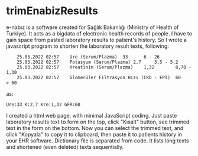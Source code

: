 # trimEnabizResults
e-nabız is a software created for Sağlık Bakanlığı (Ministry of Health of Turkiye). It acts as a bigdata of electronic health records of people. I have to gain space from  pasted laboratory results to patient's history. So I wrote a javascript program to shorten the laboratory result texts, following:
```
	25.03.2022 02:57	Üre (Serum/Plazma)	33		6 - 26	
	25.03.2022 02:57	Potasyum (Serum/Plazma)	2,7		3,5 - 5,2	
	25.03.2022 02:57	Kreatinin (Serum/Plazma)	1,32		0,70 - 1,30	
	25.03.2022 02:57	Glomerüler Filtrasyon Hızı (CKD - EPI)	60		> 60
```
as:
```
Üre:33 K:2,7 Kre:1,32 GFR:60 
```

I created a html web page, with minimal JavaScript coding. Just paste laboratory results text to form on the top, click "Kısalt" button, see trimmed text in the form on the bottom. Now you can select the trimmed text, and click "Kopyala" to copy it to clipboard, then paste it to patients history in your EHR software.
Dictionary file is separated from code. It lists long texts and shortened (even deleted) texts sequentially.
